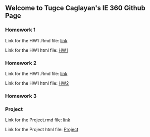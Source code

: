 ## Welcome to Tugce Caglayan's IE 360 Github Page


### Homework 1
Link for the HW1 .Rmd file:
[link](https://github.com/BU-IE-360/spring22-TugceCaglayan/blob/gh-pages/HW1/x.Rmd)

Link for the HW1 html file: 
[HW1](HW1/x.html)
### Homework 2
Link for the HW1 .Rmd file:
[link](https://github.com/BU-IE-360/spring22-TugceCaglayan/blob/gh-pages/HW2/hw2.Rmd)

Link for the HW1 html file:
[HW2](HW2/hw2.html)

### Homework 3

### Project

Link for the Project.rmd file:
[link](https://github.com/BU-IE-360/spring22-TugceCaglayan/blob/gh-pages/Project/IE360_Project_Group5.Rmd)

Link for the Project html file:
[Project](https://bu-ie-360.github.io/spring22-TugceCaglayan/Project/IE360_Project_Group5.html)




